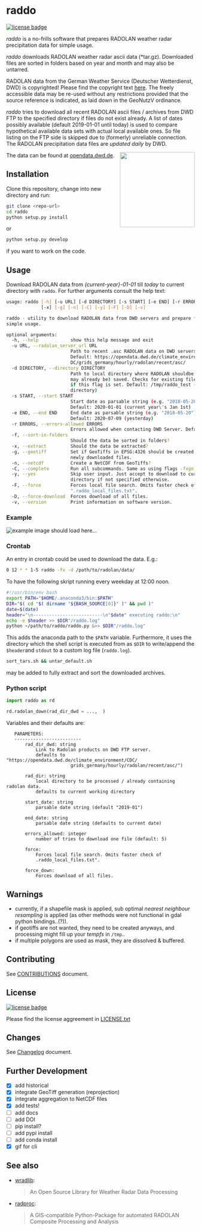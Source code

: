 # raddo

[![license badge](https://img.shields.io/badge/license-GNU_GPLv3-blue)](LICENSE.txt)


*raddo* is a no-frills software that prepares RADOLAN weather radar precipitation data for simple usage.

*raddo* downloads RADOLAN weather radar ascii data (*tar.gz). Downloaded files are sorted in folders based on year and month and may also be untarred.

RADOLAN data from the German Weather Service (Deutscher Wetterdienst, DWD) is copyrighted! Please find the copyright text [here](https://opendata.dwd.de/climate_environment/CDC/Terms_of_use.pdf).
The freely accessible data may be re-used without any restrictions provided that the source reference is indicated, as laid down in the GeoNutzV ordinance.

*raddo* tries to download all recent RADOLAN ascii files / archives from DWD FTP to the specified directory if files do not exist already. A list of dates possibly available (default 2019-01-01 until today) is used to compare hypothetical available data sets with actual local available ones. So file listing on the FTP side is skipped due to (formerly) unreliable connection.
The RADOLAN precipitation data files are *updated daily* by DWD.

<img align="right" src="dwd_logo.png" width="200">

The data can be found at [opendata.dwd.de](https://opendata.dwd.de/climate_environment/CDC/grids_germany/hourly/radolan/recent/asc/ "https://opendata.dwd.de/climate_environment/CDC/grids_germany/hourly/radolan/recent/asc/").


## Installation

Clone this repository, change into new directory and run:

``` sh
git clone <repo-url>
cd raddo
python setup.py install
```

or
``` sh
python setup.py develop
```
if you want to work on the code.

## Usage

Download RADOLAN data from *{current-year}-01-01* till *today* to current directory with `raddo`. For further arguments consult the help text:


``` sh
usage: raddo [-h] [-u URL] [-d DIRECTORY] [-s START] [-e END] [-r ERRORS] [-f]
             [-x] [-g] [-n] [-C] [-y] [-F] [-D] [-v]

raddo - utility to download RADOLAN data from DWD servers and prepare for
simple usage.

optional arguments:
  -h, --help            show this help message and exit
  -u URL, --radolan_server_url URL
                        Path to recent .asc RADOLAN data on DWD servers.
                        Default: https://opendata.dwd.de/climate_environment/C
                        DC/grids_germany/hourly/radolan/recent/asc/
  -d DIRECTORY, --directory DIRECTORY
                        Path to local directory where RADOLAN shouldbe (and
                        may already be) saved. Checks for existing files only
                        if this flag is set. Default: /tmp/raddo_test (current
                        directory)
  -s START, --start START
                        Start date as parsable string (e.g. "2018-05-20").
                        Default: 2020-01-01 (current year\'s Jan 1st)
  -e END, --end END     End date as parsable string (e.g. "2018-05-20").
                        Default: 2020-07-09 (yesterday)
  -r ERRORS, --errors-allowed ERRORS
                        Errors allowed when contacting DWD Server. Default: 5
  -f, --sort-in-folders
                        Should the data be sorted in folders?
  -x, --extract         Should the data be extracted?
  -g, --geotiff         Set if GeoTiffs in EPSG:4326 should be created for
                        newly downloaded files.
  -n, --netcdf          Create a NetCDF from GeoTiffs?
  -C, --complete        Run all subcommands. Same as using flags -fxgn.
  -y, --yes             Skip user input. Just accept to download to current
                        directory if not specified otherwise.
  -F, --force           Forces local file search. Omits faster check of
                        ".raddo_local_files.txt".
  -D, --force-download  Forces download of all files.
  -v, --version         Print information on software version.

```
### Example


![example image should load here...](raddo.gif "Terminal prompt")


### Crontab ###

An entry in crontab could be used to download the data. E.g.:

``` bash
0 12 * * 1-5 raddo -fx -d /path/to/radolan/data/
```

To have the following skript running every weekday at 12:00 noon.

``` sh
#!/usr/bin/env bash
export PATH="$HOME/.anaconda3/bin:$PATH"
DIR="$( cd "$( dirname "${BASH_SOURCE[0]}" )" && pwd )"
date=$(date)
header="\n--------------------------\n"$date" executing raddo:\n"
echo -e $header >> $DIR"/raddo.log"
python ~/path/to/raddo/raddo.py &>> $DIR"/raddo.log"
```

This adds the anaconda path to the `$PATH` variable. Furthermore, it uses the
directory which the shell script is executed from as `$DIR` to write/append the
`$header`and `stdout` to a custom log file (`raddo.log`).

``` sh
sort_tars.sh && untar_default.sh
```
may be added to fully extract and sort the downloaded archives.


### Python script

``` python
import raddo as rd

rd.radolan_down(rad_dir_dwd = ...,  )
```

 Variables and their defaults are:

 ```
    PARAMETERS:
    -------------------------
        rad_dir_dwd: string
            Link to Radolan products on DWD FTP server.
            defaults to "https://opendata.dwd.de/climate_environment/CDC/
                         grids_germany/hourly/radolan/recent/asc/")

        rad_dir: string
            local directory to be processed / already containing radolan data.
            defaults to current working directory

        start_date: string
            parsable date string (default "2019-01")

        end_date: string
            parsable date string (defaults to current date)

        errors_allowed: integer
            number of tries to download one file (default: 5)

        force:
            Forces local file search. Omits faster check of
            .raddo_local_files.txt".

        force_down:
            Forces download of all files.

 ```

## Warnings

- currently, if a shapefile mask is applied, sub optimal *nearest neighbour resampling* is applied (as other methods were not functional in gdal python bindings..(?)).
- if geotiffs are not wanted, they need to be created anyways, and processing might fill up your *tempfs* in `/tmp`..
- if multiple polygons are used as mask, they are dissolved & buffered.

## Contributing

See [CONTRIBUTIONS](CONTRIBUTIONS.md) document.

## License
[![license badge](https://img.shields.io/badge/license-GNU_GPLv3-blue)](LICENSE.txt)

Please find the license aggreement in [LICENSE.txt](LICENSE.txt)

## Changes

See [Changelog](CHANGELOG.rst) document.

## Further Development

- [X] add historical
- [X] integrate GeoTiff generation (reprojection)
- [X] integrate aggregation to NetCDF files
- [X] add tests!
- [ ] add docs
- [ ] add DOI
- [ ] pip install?
- [ ] add pypi install
- [ ] add conda install
- [X] gif for cli

## See also

- [wradlib](https://github.com/wradlib/wradlib):
  > An Open Source Library for Weather Radar Data Processing

- [radproc](https://github.com/jkreklow/radproc):
  > A GIS-compatible Python-Package for automated RADOLAN Composite Processing and Analysis
